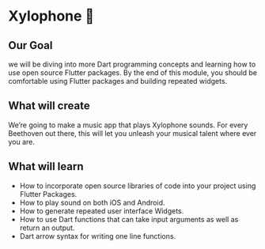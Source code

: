 

# Xylophone 🎹

## Our Goal
we will be diving into more Dart programming concepts and learning how to use open source Flutter packages. By the end of this module, you should be comfortable using Flutter packages and building repeated widgets.


## What  will create

We’re going to make a music app that plays Xylophone sounds. For every Beethoven out there, this will let you unleash your musical talent where ever you are. 


## What  will learn

- How to incorporate open source libraries of code into your project using Flutter Packages.
- How to play sound on both iOS and Android.
- How to generate repeated user interface Widgets.
- How to use Dart functions that can take input arguments as well as return an output.
- Dart arrow syntax for writing one line functions.


